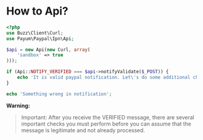 # How to Api?

```php
<?php
use Buzz\Client\Curl;
use Payum\Paypal\Ipn\Api;

$api = new Api(new Curl, array(
    'sandbox' => true
)));

if (Api::NOTIFY_VERIFIED === $api->notifyValidate($_POST)) {
    echo 'It is valid paypal notification. Let\'s do some additional checks';
}

echo 'Something wrong in notification';
```

**Warning:**

> Important: After you receive the VERIFIED message, there are several important checks you must perform before you can assume that the message is legitimate and not already processed.

